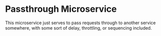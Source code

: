 # Passthrough Microservice

This microservice just serves to pass requests through to another service somewhere, with some sort of delay, throttling, or sequencing included. 

